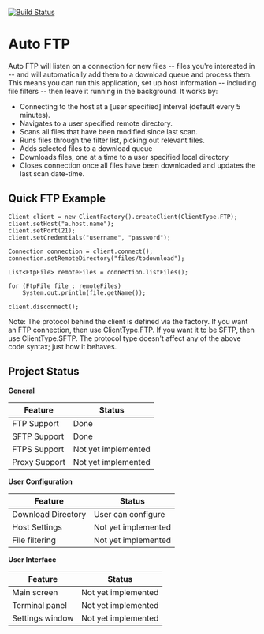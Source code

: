 [![Build Status](https://travis-ci.org/JAGFin1/auto-ftp.png?branch=master)](https://travis-ci.org/JAGFin1/auto-ftp)

Auto FTP
========

Auto FTP will listen on a connection for new files -- files you're interested in -- and will automatically add them to a download queue and process them. This means you can run this application, set up host information -- including file filters -- then leave it running in the background. It works by:

- Connecting to the host at a [user specified] interval (default every 5 minutes).
- Navigates to a user specified remote directory.
- Scans all files that have been modified since last scan.
- Runs files through the filter list, picking out relevant files.
- Adds selected files to a download queue
- Downloads files, one at a time to a user specified local directory
- Closes connection once all files have been downloaded and updates the last scan date-time.

Quick FTP Example
-----------------

    Client client = new ClientFactory().createClient(ClientType.FTP);
    client.setHost("a.host.name");
    client.setPort(21);
    client.setCredentials("username", "password");

    Connection connection = client.connect();
    connection.setRemoteDirectory("files/todownload");
  
    List<FtpFile> remoteFiles = connection.listFiles();
  
    for (FtpFile file : remoteFiles)
        System.out.println(file.getName());
    
    client.disconnect();

Note: The protocol behind the client is defined via the factory. If you want an FTP connection, then use ClientType.FTP. If you want it to be SFTP, then use ClientType.SFTP. The protocol type doesn't affect any of the above code syntax; just how it behaves.


Project Status
--------------

**General**

|Feature|Status|
|-------|------|
|FTP Support|Done|
|SFTP Support|Done|
|FTPS Support|Not yet implemented|
|Proxy Support|Not yet implemented|

**User Configuration**

|Feature|Status|
|-------|------|
|Download Directory|User can configure|
|Host Settings|Not yet implemented|
|File filtering|Not yet implemented|


**User Interface**

|Feature|Status|
|-------|------|
|Main screen|Not yet implemented|
|Terminal panel|Not yet implemented|
|Settings window|Not yet implemented|

